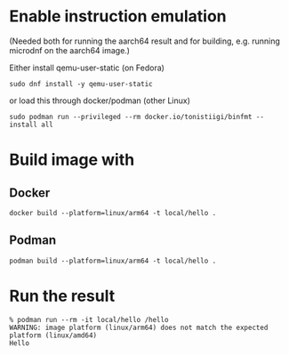 # Enable instruction emulation

(Needed both for running the aarch64 result and for building, e.g. running microdnf on the aarch64 image.)

Either install qemu-user-static (on Fedora)

    sudo dnf install -y qemu-user-static

or load this through docker/podman (other Linux)

    sudo podman run --privileged --rm docker.io/tonistiigi/binfmt --install all

# Build image with

## Docker

    docker build --platform=linux/arm64 -t local/hello .

## Podman

    podman build --platform=linux/arm64 -t local/hello .

# Run the result

```shell
% podman run --rm -it local/hello /hello
WARNING: image platform (linux/arm64) does not match the expected platform (linux/amd64)
Hello
```


